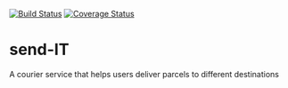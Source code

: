 [![Build Status](https://travis-ci.org/thislekan/send-IT.svg?branch=develop)](https://travis-ci.org/thislekan/send-IT) [![Coverage Status](https://coveralls.io/repos/github/thislekan/send-IT/badge.svg?branch=develop)](https://coveralls.io/github/thislekan/send-IT?branch=develop)

# send-IT
A courier service that helps users deliver parcels to different destinations
